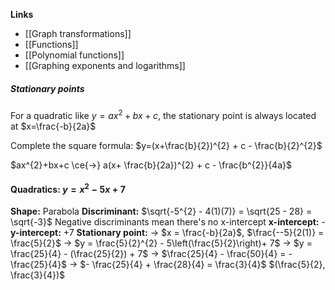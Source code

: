 **Links**
- [[Graph transformations]] 
- [[Functions]] 
- [[Polynomial functions]] 
- [[Graphing exponents and logarithms]] 

##### Stationary points
For a quadratic like $y=ax^{2}+bx+c$, the stationary point is always located at $x=\frac{-b}{2a}$

Complete the square formula:
$y=(x+\frac{b}{2})^{2} + c - \frac{b}{2}^{2}$

$ax^{2}+bx+c \ce{->} a(x+ \frac{b}{2a})^{2} + c - \frac{b^{2}}{4a}$


#### Quadratics: $y = x^{2} - 5x + 7$
**Shape:** Parabola
**Discriminant:** $\sqrt{-5^{2} - 4(1)(7)} = \sqrt{25 - 28} = \sqrt{-3}$
	Negative discriminants mean there's no x-intercept
**x-intercept:** -
**y-intercept:** +7
**Stationary point:** 
	-> $x = \frac{-b}{2a}$, $\frac{--5}{2(1)} = \frac{5}{2}$
	-> $y = \frac{5}{2}^{2} - 5\left(\frac{5}{2}\right)+ 7$
	-> $y = \frac{25}{4} - (\frac{25}{2}) + 7$ 
	-> $\frac{25}{4} - \frac{50}{4} = -\frac{25}{4}$
	-> $- \frac{25}{4} + \frac{28}{4} = \frac{3}{4}$
	$(\frac{5}{2}, \frac{3}{4})$
